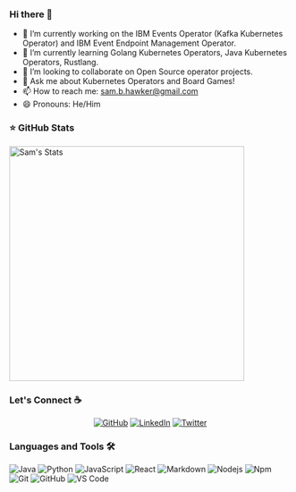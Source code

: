 ### Hi there 👋
- 🔭 I’m currently working on the IBM Events Operator (Kafka Kubernetes Operator) and IBM Event Endpoint Management Operator.
- 🌱 I’m currently learning Golang Kubernetes Operators, Java Kubernetes Operators, Rustlang.
- 👯 I’m looking to collaborate on Open Source operator projects.
- 💬 Ask me about Kubernetes Operators and Board Games!
- 📫 How to reach me: sam.b.hawker@gmail.com
- 😄 Pronouns: He/Him


 ### ⭐ GitHub Stats

 <p> 
    <img src="https://github-readme-stats.vercel.app/api?username=samuel-hawker&count_private=true&show_icons=true&theme=default&line" alt="Sam's Stats" width="420"/> 
	<!--
   <img src="https://github-readme-stats.vercel.app/api/top-langs/?username=samuel-hawker&layout=compact&custom_title=I%20use&title_color=f8333c&card_width=445" alt="" width="420"/> -->
 </p>
 
 
 ### Let's Connect :coffee:
<p align="center">
	<a href="https://github.com/samuel-hawker"><img src="https://img.icons8.com/bubbles/50/000000/github.png" alt="GitHub"/></a>
	<a href="https://www.linkedin.com/in/samuel-hawker-448455131/"><img src="https://img.icons8.com/bubbles/50/000000/linkedin.png" alt="LinkedIn"/></a>
	<a href="https://twitter.com/sbhawker"><img src="https://img.icons8.com/bubbles/50/000000/twitter.png" alt="Twitter"/></a>
</p>

### Languages and Tools 🛠 

![Java](http://img.shields.io/badge/-Java-5B4638?style=flat-square&logo=java&logoColor=ffffff)
![Python](http://img.shields.io/badge/-Python-3776AB?style=flat-square&logo=python&logoColor=ffffff)
![JavaScript](https://img.shields.io/badge/-JavaScript-%23F7DF1C?style=flat-square&logo=javascript&logoColor=000000&labelColor=%23F7DF1C&color=%23FFCE5A)
![React](https://img.shields.io/badge/-React-61DAFB?style=flat-square&logo=react&logoColor=ffffff)
![Markdown](https://img.shields.io/badge/-Markdown-000000?style=flat-square&logo=markdown)
![Nodejs](https://img.shields.io/badge/-Nodejs-339933?style=flat-square&logo=Node.js&logoColor=ffffff)
![Npm](https://img.shields.io/badge/-npm-CB3837?style=flat-square&logo=npm)
![Git](https://img.shields.io/badge/-Git-%23F05032?style=flat-square&logo=git&logoColor=%23ffffff)
![GitHub](https://img.shields.io/badge/-GitHub-181717?style=flat-square&logo=github)
![VS Code](http://img.shields.io/badge/-VS%20Code-007ACC?style=flat-square&logo=visual-studio-code&logoColor=ffffff)

<!--
**samuel-hawker/samuel-hawker** is a ✨ _special_ ✨ repository because its `README.md` (this file) appears on your GitHub profile.

Here are some ideas to get you started:

- 🔭 I’m currently working on ...
- 🌱 I’m currently learning ...
- 👯 I’m looking to collaborate on ...
- 🤔 I’m looking for help with ...
- 💬 Ask me about ...
- 📫 How to reach me: ...
- 😄 Pronouns: ...
- ⚡ Fun fact: ...
-->
